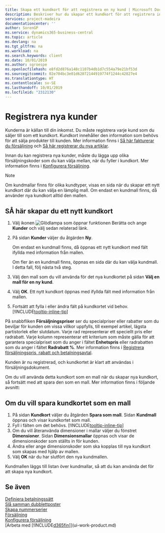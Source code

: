 ```yaml
---
title: Skapa ett kundkort för att registrera en ny kund | Microsoft Docs
description: Beskriver hur du skapar ett kundkort för att registrera information om varje ny kund eller klienten som du säljer till.
services: project-madeira
documentationcenter: ''
author: SorenGP
ms.service: dynamics365-business-central
ms.topic: article
ms.devlang: na
ms.tgt_pltfrm: na
ms.workload: na
ms.search.keywords: client
ms.date: 10/01/2019
ms.author: sgroespe
ms.openlocfilehash: e8fd2d876a148c1107b4db1d7c554a79e21bf53d
ms.sourcegitcommit: 02e704bc3e01d62072144919774f1244c42827e4
ms.translationtype: HT
ms.contentlocale: sv-SE
ms.lasthandoff: 10/01/2019
ms.locfileid: "2312130"
---
```

# <a name="register-new-customers"></a>Registrera nya kunder
Kunderna är källan till din inkomst. Du måste registrera varje kund som du säljer till som ett kundkort. Kundkort innehåller den information som behövs för att sälja produkter till kunden. Mer information finns i [Så här fakturerar du försäljning](sales-how-invoice-sales.md) och [Så här registrerar du nya artiklar](inventory-how-register-new-items.md).  

Innan du kan registrera nya kunder, måste du lägga upp olika försäljningskoder som du kan välja mellan, när du fyller i kundkort. Mer information finns i [Konfigurera försäljning](sales-setup-sales.md).

> [!NOTE]  
>   Om kundmallar finns för olika kundtyper, visas en sida när du skapar ett nytt kundkort där du kan välja en lämplig mall. Om endast en kundmall finns, då använder nya kundkort alltid den mallen.

## <a name="to-create-a-new-customer-card"></a>SÅ här skapar du ett nytt kundkort
1. Välj ikonen ![Glödlampa som öppnar funktionen Berätta](media/ui-search/search_small.png "Berätta vad du vill göra") och ange **Kunder** och välj sedan relaterad länk.  
2. På sidan **Kunder** väljer du åtgärden **Ny**.

    Om endast en kundmall finns, då öppnas ett nytt kundkort med fält ifyllda med information från mallen.

    Om fler än en kundmall finns, öppnas en sida där du kan välja kundmall. I detta fall, följ nästa två steg.
3. Välj den mall som du vill använda för det nya kundkortet på sidan **Välj en mall för en ny kund**.
4. Välj **OK**. Ett nytt kundkort öppnas med ifyllda fält med information från mallen.  
5. Fortsätt att fylla i eller ändra fält på kundkortet vid behov. [!INCLUDE[tooltip-inline-tip](includes/tooltip-inline-tip_md.md)]

På snabbfliken **Försäljningspriser** ser du specialpriser eller rabatter som du beviljar för kunden om vissa villkor uppfylls, till exempel artikel, lägsta partistorlek eller slutdatum. Varje rad representerar ett speciellt pris eller radrabatt. Varje kolumn representerar ett kriterium som måste gälla för att garantera specialpriset som du anger i fältet **Enhetspris** eller radrabatten som du anger i fältet **Radrabatt %**. Mer information finns i [Registrera försäljningspris, rabatt och betalningsavtal](sales-how-record-sales-price-discount-payment-agreements.md).

Kunden är nu registrerad, och kundkortet är klart att användas i försäljningsdokument.

Om du vill använda detta kundkort som en mall när du skapar nya kundkort, så fortsätt med att spara den som en mall. Mer information finns i följande avsnitt:

## <a name="to-save-the-customer-card-as-a-template"></a>Om du vill spara kundkortet som en mall
1. På sidan **Kundkort** väljer du åtgärden **Spara som mall**. Sidan **Kundmall** öppnas och visar kundkortet som mall.
2. Fyll i fälten om det behövs. [!INCLUDE[tooltip-inline-tip](includes/tooltip-inline-tip_md.md)]
3. Om du vill återanvända dimensioner i mallar väljer du fönstret **Dimensioner**. Sidan **Dimensionsmallar** öppnas och visar de dimensionskoder som ställts in för kunden.
4. Ändra eller ange dimensionskoder som ska kopplas till nya kundkort som skapas med hjälp av mallen.  
5. Välj **OK** när du har slutfört den nya kundmallen.

Kundmallen läggs till listan över kundmallar, så att du kan använda det för att skapa nya kundkort.

## <a name="see-also"></a>Se även
[Definiera betalningssätt](finance-payment-methods.md)  
[Slå samman dubblettposter](sales-how-merge-duplicate-records.md)  
[Skapa nummerserier](ui-create-number-series.md)  
[Försäljning](sales-manage-sales.md)    
[Konfigurera försäljning](sales-setup-sales.md)    
[Arbeta med [!INCLUDE[d365fin](includes/d365fin_md.md)]](ui-work-product.md)
